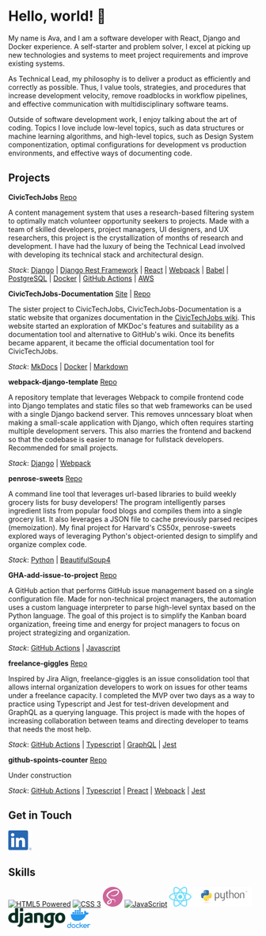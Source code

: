 <!--
**Aveline-art/Aveline-art** is a ✨ _special_ ✨ repository because its `README.md` (this file) appears on your GitHub profile.

Here are some ideas to get you started:

### Hi there 👋

- 🔭 I’m currently working on ...
- 🌱 I’m currently learning ...
- 👯 I’m looking to collaborate on ...
- 🤔 I’m looking for help with ...
- 💬 Ask me about ...
- 📫 How to reach me: ...
- 😄 Pronouns: ...
- ⚡ Fun fact: ...
-->

# Hello, world! 👋

My name is Ava, and I am a software developer with React, Django and Docker experience. A self-starter and problem solver, I excel at picking up new technologies and systems to meet project requirements and improve existing systems.

As Technical Lead, my philosophy is to deliver a product as efficiently and correctly as possible. Thus, I value tools, strategies, and procedures that increase development velocity, remove roadblocks in workflow pipelines, and effective communication with multidisciplinary software teams.

Outside of software development work, I enjoy talking about the art of coding. Topics I love include low-level topics, such as data structures or machine learning algorithms, and high-level topics, such as Design System componentization, optimal configurations for development vs production environments, and effective ways of documenting code.

## Projects

**CivicTechJobs** [Repo](https://github.com/hackforla/CivicTechJobs)

A content management system that uses a research-based filtering system to optimally match volunteer opportunity seekers to projects. Made with a team of skilled developers, project managers, UI designers, and UX researchers, this project is the crystallization of months of research and development. I have had the luxury of being the Technical Lead involved with developing its technical stack and architectural design.

_Stack_: [Django](https://www.djangoproject.com/) | [Django Rest Framework](https://www.django-rest-framework.org/) | [React](https://reactjs.org/) | [Webpack](https://webpack.js.org/) | [Babel](https://babeljs.io/) | [PostgreSQL](https://www.postgresql.org/) | [Docker](https://www.docker.com/) | [GitHub Actions](https://github.com/features/actions) | [AWS](https://aws.amazon.com/)


**CivicTechJobs-Documentation** [Site](https://hackforla.github.io/CivicTechJobs-Documentation/) | [Repo](https://github.com/hackforla/CivicTechJobs-Documentation)

The sister project to CivicTechJobs, CivicTechJobs-Documentation is a static website that organizes documentation in the [CivicTechJobs wiki](https://github.com/hackforla/CivicTechJobs/wiki). This website started an exploration of MKDoc's features and suitability as a documentation tool and alternative to GitHub's wiki. Once its benefits became apparent, it became the official documentation tool for CivicTechJobs.

_Stack_: [MkDocs](https://www.mkdocs.org/) | [Docker](https://www.docker.com/) | [Markdown](https://daringfireball.net/projects/markdown/)

**webpack-django-template** [Repo](https://github.com/Aveline-art/webpack-django-template)

A repository template that leverages Webpack to compile frontend code into Django templates and static files so that web frameworks can be used with a single Django backend server. This removes unncessary bloat when making a small-scale application with Django, which often requires starting multiple development servers. This also marries the frontend and backend so that the codebase is easier to manage for fullstack developers. Recommended for small projects.


_Stack_: [Django](https://www.djangoproject.com/) | [Webpack](https://webpack.js.org/)

**penrose-sweets** [Repo](https://github.com/Aveline-art/penrose-sweets)

A command line tool that leverages url-based libraries to build weekly grocery lists for busy developers! The program intelligently parses ingredient lists from popular food blogs and compiles them into a single grocery list. It also leverages a JSON file to cache previously parsed recipes (memoization). My final project for Harvard's CS50x, penrose-sweets explored ways of leveraging Python's object-oriented design to simplify and organize complex code.

_Stack_: [Python](https://www.python.org/) | [BeautifulSoup4](https://www.crummy.com/software/BeautifulSoup/bs4/doc/)


**GHA-add-issue-to-project** [Repo](https://github.com/100Automations/GHA-add-issue-to-project)

A GitHub action that performs GitHub issue management based on a single configuration file. Made for non-technical project managers, the automation uses a custom language interpreter to parse high-level syntax based on the Python language. The goal of this project is to simplify the Kanban board organization, freeing time and energy for project managers to focus on project strategizing and organization.

_Stack_: [GitHub Actions](https://github.com/features/actions) | [Javascript](https://nodejs.org/en/)


**freelance-giggles** [Repo](https://github.com/Aveline-art/freelance-giggles)

Inspired by Jira Align, freelance-giggles is an issue consolidation tool that allows internal organization developers to work on issues for other teams under a freelance capacity. I completed the MVP over two days as a way to practice using Typescript and Jest for test-driven development and GraphQL as a querying language. This project is made with the hopes of increasing collaboration between teams and directing developer to teams that needs the most help. 

_Stack_: [GitHub Actions](https://github.com/features/actions) | [Typescript](https://www.typescriptlang.org/) | [GraphQL](https://graphql.org/) | [Jest](https://jestjs.io/)


**github-spoints-counter** [Repo](https://github.com/100Automations/github-spoints-counter)

Under construction

_Stack_: [GitHub Actions](https://github.com/features/actions) | [Typescript](https://www.typescriptlang.org/) | [Preact](https://preactjs.com/) | [Webpack](https://webpack.js.org/) | [Jest](https://jestjs.io/)

## Get in Touch

<p align="left">
  <a href="https://www.linkedin.com/in/aveline-art/" target="blank">
    <img src="assets/linkedin-logo.png" title="LinkedIn" alt="LinkedIn" height="40" />
  </a>
 </p>

## Skills

<p align="left">
    <a href="http://www.w3.org/html/logo/"><img src="https://www.w3.org/html/logo/badge/html5-badge-h-solo.png" height="40" alt="HTML5 Powered" title="HTML5 Powered"></a>
    <a href="#"><img src="https://icongr.am/devicon/css3-original.svg?size=128&color=currentColor" title="CSS 3" alt="CSS 3" height="40"/></a>
    <a href="https://sass-lang.com/styleguide/brand"><img src="assets/sass-logo.png" title="Sass" alt="Sass" height="40"/></a>
    <a href="#"><img src="https://icongr.am/devicon/javascript-original.svg?size=128&color=currentColor" title="JavaScript" alt="JavaScript" height="40"/></a>
    <a href="https://github.com/facebook/react"><img src="assets/react-logo.svg" title="ReactJS" alt="ReactJS" height="40"/></a>
    <a href="https://www.python.org/community/logos/"><img src="assets/python-logo.png" title="Python" alt="Python" height="40"/></a>
    <a href="https://www.djangoproject.com/community/logos/"><img src="assets/django-logo.png" title="Django" alt="Django" height="40"/></a>
    <a href="https://www.docker.com/company/newsroom/media-resources"><img src="assets/docker-logo.png" title="Docker" alt="Docker" height="40"/></a>
</p>
